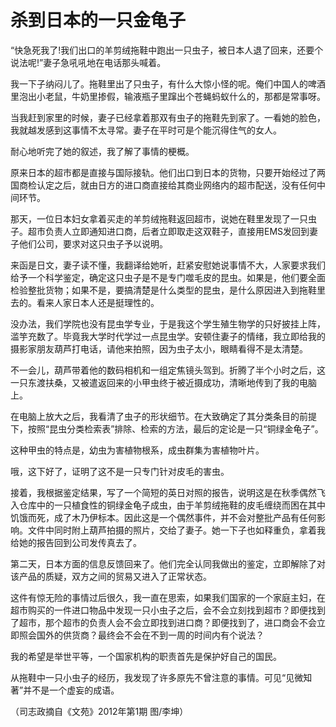 # 杀到日本的一只金龟子

“快急死我了!我们出口的羊剪绒拖鞋中跑出一只虫子，被日本人退了回来，还要个说法呢!”妻子急吼吼地在电话那头喊着。 

我一下子纳闷儿了。拖鞋里出了只虫子，有什么大惊小怪的呢。俺们中国人的啤酒里泡出小老鼠，牛奶里掺假，输液瓶子里蹿出个苍蝇蚂蚁什么的，那都是常事呀。 

当我赶到家里的时候，妻子已经拿着那双有虫子的拖鞋先到家了。一看她的脸色，我就越发感到这事情不太寻常。妻子在平时可是个能沉得住气的女人。 

耐心地听完了她的叙述，我了解了事情的梗概。 

原来日本的超市都是直接与国际接轨。他们出口到日本的货物，只要开始经过了两国商检认定之后，就由日方的进口商直接给其商业网络内的超市配送，没有任何中间环节。 

那天，一位日本妇女拿着买走的羊剪绒拖鞋返回超市，说她在鞋里发现了一只虫子。超市负责人立即通知进口商，后者立即取走这双鞋子，直接用EMS发回到妻子他们公司，要求对这只虫子予以说明。 

来函是日文，妻子读不懂，我翻译给她听，赶紧安慰她说事情不大，人家要求我们给予一个科学鉴定，确定这只虫子是不是专门噬毛皮的昆虫。如果是，他们要全面检验整批货物；如果不是，要搞清楚是什么类型的昆虫，是什么原因进入到拖鞋里去的。看来人家日本人还是挺理性的。 

没办法，我们学院也没有昆虫学专业，于是我这个学生殖生物学的只好披挂上阵，滥竽充数了。毕竟我大学时代学过一点昆虫学。安顿住妻子的情绪，我立即给我的摄影家朋友葫芦打电话，请他来拍照，因为虫子太小，眼睛看得不是太清楚。 

不一会儿，葫芦带着他的数码相机和一组定焦镜头驾到。折腾了半个小时之后，这一只东渡扶桑，又被遣返回来的小甲虫终于被近摄成功，清晰地传到了我的电脑上。 

在电脑上放大之后，我看清了虫子的形状细节。在大致确定了其分类条目的前提下，按照“昆虫分类检索表”排除、检索的方法，最后的定论是一只“铜绿金龟子”。 

这种甲虫的特点是，幼虫为害植物根系，成虫群集为害植物叶片。 

哦，这下好了，证明了这不是一只专门针对皮毛的害虫。 

接着，我根据鉴定结果，写了一个简短的英日对照的报告，说明这是在秋季偶然飞入仓库中的一只植食性的铜绿金龟子成虫，由于羊剪绒拖鞋的皮毛缠绕而困在其中饥饿而死，成了木乃伊标本。因此这是一个偶然事件，并不会对整批产品有任何影响。文件中同时附上葫芦拍摄的照片，交给了妻子。她一下子也如释重负，拿着我给她的报告回到公司发传真去了。 

第二天，日本方面的信息反馈回来了。他们完全认同我做出的鉴定，立即解除了对该产品的质疑，双方之间的贸易又进入了正常状态。 

这件有惊无险的事情过后很久，我一直在思索，如果我们国家的一个家庭主妇，在超市购买的一件进口物品中发现一只小虫子之后，会不会立刻找到超市？即便找到了超市，那个超市的负责人会不会立即找到进口商？即便找到了，进口商会不会立即照会国外的供货商？最终会不会在不到一周的时间内有个说法？ 

我的希望是举世平等，一个国家机构的职责首先是保护好自己的国民。 

从拖鞋中一只小虫子的经历，我发现了许多原先不曾注意的事情。可见“见微知著”并不是一个虚妄的成语。 

（司志政摘自《文苑》2012年第1期 图/李坤）